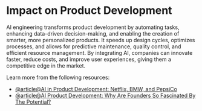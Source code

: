 # Impact on Product Development

AI engineering transforms product development by automating tasks, enhancing data-driven decision-making, and enabling the creation of smarter, more personalized products. It speeds up design cycles, optimizes processes, and allows for predictive maintenance, quality control, and efficient resource management. By integrating AI, companies can innovate faster, reduce costs, and improve user experiences, giving them a competitive edge in the market.

Learn more from the following resources:

- [@article@AI in Product Development: Netflix, BMW, and PepsiCo](https://www.virtasant.com/ai-today/ai-in-product-development-netflix-bmw#:~:text=AI%20can%20help%20make%20product,and%20gain%20a%20competitive%20edge.)
- [@article@AI Product Development: Why Are Founders So Fascinated By The Potential?](https://www.techmagic.co/blog/ai-product-development/)
